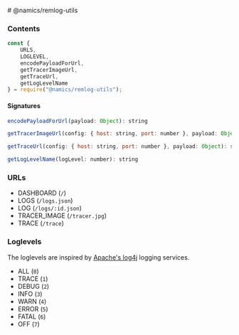 # @namics/remlog-utils

### Contents

```js
const {
    URLS,
    LOGLEVEL,
    encodePayloadForUrl,
    getTracerImageUrl,
    getTraceUrl,
    getLogLevelName
} = require("@namics/remlog-utils");
```

#### Signatures

```js
encodePayloadForUrl(payload: Object): string
```

```js
getTracerImageUrl(config: { host: string, port: number }, payload: Object): string
```

```js
getTraceUrl(config: { host: string, port: number }, payload: Object): string
```

```js
getLogLevelName(logLevel: number): string
```

### URLs

* DASHBOARD (`/`)
* LOGS (`/logs.json`)
* LOG (`/logs/:id.json`)
* TRACER_IMAGE (`/tracer.jpg`)
* TRACE (`/trace`)

### Loglevels

The loglevels are inspired by [Apache's log4j](https://logging.apache.org/log4j/2.x/manual/customloglevels.html) logging services.

* ALL (`0`)
* TRACE (`1`)
* DEBUG (`2`)
* INFO (`3`)
* WARN (`4`)
* ERROR (`5`)
* FATAL (`6`)
* OFF (`7`)
